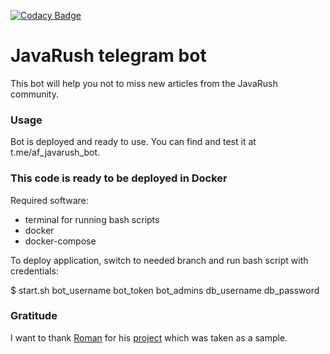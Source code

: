[![Codacy Badge](https://app.codacy.com/project/badge/Grade/f1688104ba7b4688bccccb72a6d2f880)](https://www.codacy.com/gh/Afanas10101111/javarush-telegram-bot/dashboard?utm_source=github.com&amp;utm_medium=referral&amp;utm_content=Afanas10101111/javarush-telegram-bot&amp;utm_campaign=Badge_Grade)

JavaRush telegram bot
========
This bot will help you not to miss new articles from the JavaRush community.

### Usage
Bot is deployed and ready to use. You can find and test it at t.me/af_javarush_bot.

### This code is ready to be deployed in Docker
Required software:
* terminal for running bash scripts
* docker
* docker-compose

To deploy application, switch to needed branch and run bash script with credentials:

$ start.sh bot_username bot_token bot_admins db_username db_password

### Gratitude
I want to thank <a href="https://github.com/romankh3">Roman</a> for his <a href="https://github.com/javarushcommunity/javarush-telegrambot">project</a> which was taken as a sample.
